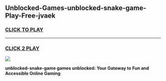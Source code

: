 
## Unblocked-Games-unblocked-snake-game-Play-Free-jvaek
<h3>
<a href="https://premium76.site?title=unblocked-snake-game&ref=19M">CLICK TO PLAY</a></h3>
<hr>

<h3>
<a href="https://premium76.site?title=unblocked-snake-game&ref=19M">CLICK 2 PLAY</a>
  
</h3>

<a href="https://premium76.site?title=unblocked-snake-game&ref=19M"><img src="https://clearcache.store/games.png"></a>


**unblocked-snake-game games unblocked: Your Gateway to Fun and Accessible Online Gaming**
